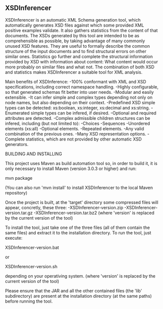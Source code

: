 XSDInferencer
--------------------

XSDInferencer is an automatic XML Schema generation tool, which automatically generates XSD files against which some provided XML positive examples validate. 
It also gathers statistics from the content of that documents.
The XSDs generated by this tool are intended to be as comprehensible as possible, by taking advantage of many commonly unused XSD features. They 
are useful to formally describe the common structure of the input documents and to find structural errors on other similar ones.
Statistics go further and complete the structural information provided by XSD with information about content: What content would occur more probably on 
similar files and what not. The combination of both XSD and statistics makes XSDInferencer a suitable tool for XML analysis.

Main benefits of XSDInference:
-100% conformant with XML and XSD specifications, including correct namespace handling.
-Highly configurable, so that generated schemas fit better into user needs.
-Modular and easily extensible.
-It can infer simple and complex types depending not only on node names, but also depending on their context.
-Predefined XSD simple types can be detected: xs:boolean, xs:integer, xs:decimal and xs:string.
-Enumerated simple types can be infered, if desired.
-Optional and required attributes are detected.
-Complex admissible children structures can be infered, including (but not limited to):
	-Choices
	-Sequences
	-Unordered elements (xs:all)
	-Optional elements.
	-Repeated elements.
	-Any valid combination of the previous ones.
-Many XSD representation options.
-Complete statistics, which are not provided by other automatic XSD generators.

BUILDING AND INSTALLING

This project uses Maven as build automation tool so, in order to build it, it is only necessary to install Maven (version 3.0.3 or higher) and run:

mvn package

(You can also run 'mvn install' to install XSDInferencer to the local Maven repository)

Once the project is built, at the 'target' directory some compressed files will appear, concretly, these three:
-XSDInferencer-version.zip
-XSDInferencer-version.tar.gz
-XSDInferencer-version.tar.bz2
(where 'version' is replaced by the current version of the tool)

To install the tool, just take one of the three files (all of them contain the same files) and extract it to the installation directory.
To run the tool, just execute:

XSDInferencer-version.bat

or

XSDInferencer-version.sh

depending on your operativing system.
(where 'version' is replaced by the current version of the tool)

Please ensure that the JAR and all the other contained files (the 'lib' subdirectory) are present at the installation directory (at the same paths) before running the tool.



